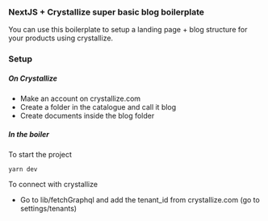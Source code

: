 ### NextJS + Crystallize super basic blog boilerplate

You can use this boilerplate to setup a landing page + blog structure for your products using crystallize.

### Setup

##### On Crystallize

- Make an account on crystallize.com
- Create a folder in the catalogue and call it blog
- Create documents inside the blog folder

##### In the boiler

To start the project

```
yarn dev
```

To connect with crystallize

- Go to lib/fetchGraphql and add the tenant_id from crystallize.com (go to settings/tenants)
